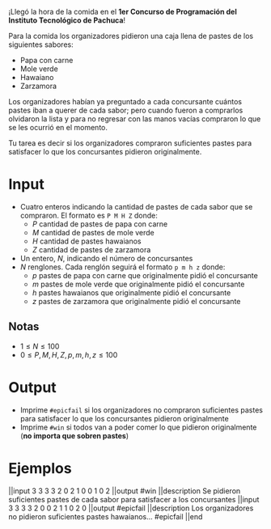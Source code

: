 ¡Llegó la hora de la comida en el **1er Concurso de Programación del Instituto Tecnológico de Pachuca**!

Para la comida los organizadores pidieron una caja llena de pastes de los siguientes sabores:

 - Papa con carne
 - Mole verde
 - Hawaiano
 - Zarzamora

Los organizadores habían ya preguntado a cada concursante cuántos pastes iban a querer de cada sabor; pero cuando fueron a comprarlos olvidaron la lista y para no regresar con las manos vacías compraron lo que se les ocurrió en el momento.

Tu tarea es decir si los organizadores compraron suficientes pastes para satisfacer lo que los concursantes pidieron originalmente.

# Input

 - Cuatro enteros indicando la cantidad de pastes de cada sabor que se compraron. El formato es `P M H Z` donde:
   - $P$ cantidad de pastes de papa con carne
   - $M$ cantidad de pastes de mole verde
   - $H$ cantidad de pastes hawaianos
   - $Z$ cantidad de pastes de zarzamora
 - Un entero, $N$, indicando el número de concursantes
 - $N$ renglones. Cada renglón seguirá el formato `p m h z` donde:
   - $p$ pastes de papa con carne que originalmente pidió el concursante
   - $m$ pastes de mole verde que originalmente pidió el concursante
   - $h$ pastes hawaianos que originalmente pidió el concursante
   - $z$ pastes de zarzamora que originalmente pidió el concursante

## Notas

 - $1 \le N \le 100$
 - $0 \le P, M, H, Z, p, m, h, z \le 100$

# Output

 - Imprime `#epicfail` si los organizadores no compraron suficientes pastes para satisfacer lo que los concursantes pidieron originalmente
 - Imprime `#win` si todos van a poder comer lo que pidieron originalmente (**no importa que sobren pastes**)

# Ejemplos

||input
3 3 3 3
2
0 2 1 0
0 1 0 2
||output
#win
||description
Se pidieron suficientes pastes de cada sabor para satisfacer a los concursantes
||input
3 3 3 3
2
0 0 2 1
1 0 2 0
||output
#epicfail
||description
Los organizadores no pidieron suficientes pastes hawaianos... #epicfail
||end
